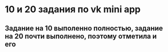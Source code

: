 # 10 и 20 задания по vk mini app

## Задание на 10 выполенно полностью, задание на 20 почти выполнено, поэтому отметила и его
